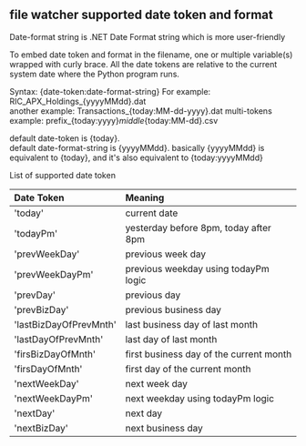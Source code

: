 ## file watcher supported date token and format  

Date-format string is .NET Date Format string which is more user-friendly

To embed date token and format in the filename, one or multiple variable(s) wrapped with curly brace. All the date tokens are relative to the current system date where the Python program runs.

Syntax: {date-token:date-format-string}
For example:  RIC_APX_Holdings_{yyyyMMdd}.dat  
another example: Transactions_{today:MM-dd-yyyy}.dat 
multi-tokens example:  prefix_{today:yyyy}_middle_{today:MM-dd}.csv 

default date-token is {today}.  
default date-format-string is {yyyyMMdd}. 
basically {yyyyMMdd} is equivalent to {today}, and it's also equivalent to {today:yyyyMMdd} 

List of supported date token 

Date Token | Meaning 
:------------ | :------------------ 
'today' | current date
'todayPm' | yesterday before 8pm, today after 8pm
'prevWeekDay' | previous week day 
'prevWeekDayPm' | previous weekday using todayPm logic
'prevDay' | previous day  
'prevBizDay'| previous business day
'lastBizDayOfPrevMnth'  |  last business day of last month
'lastDayOfPrevMnth'  | last day of last month
'firsBizDayOfMnth' | first business day of the current month
'firsDayOfMnth'  | first day of the current month
'nextWeekDay' | next week day 
'nextWeekDayPm' | next weekday using todayPm logic
'nextDay' | next day  
'nextBizDay'| next business day
